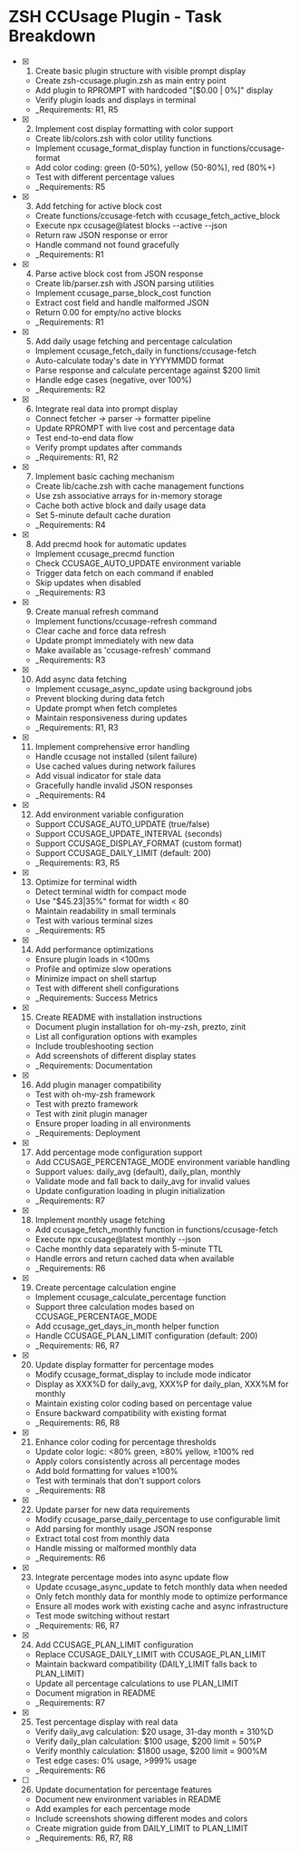# ZSH CCUsage Plugin - Task Breakdown

- [x] 1. Create basic plugin structure with visible prompt display
  - Create zsh-ccusage.plugin.zsh as main entry point
  - Add plugin to RPROMPT with hardcoded "[$0.00 | 0%]" display
  - Verify plugin loads and displays in terminal
  - _Requirements: R1, R5

- [x] 2. Implement cost display formatting with color support
  - Create lib/colors.zsh with color utility functions
  - Implement ccusage_format_display function in functions/ccusage-format
  - Add color coding: green (0-50%), yellow (50-80%), red (80%+)
  - Test with different percentage values
  - _Requirements: R5

- [x] 3. Add fetching for active block cost
  - Create functions/ccusage-fetch with ccusage_fetch_active_block
  - Execute npx ccusage@latest blocks --active --json
  - Return raw JSON response or error
  - Handle command not found gracefully
  - _Requirements: R1

- [x] 4. Parse active block cost from JSON response
  - Create lib/parser.zsh with JSON parsing utilities
  - Implement ccusage_parse_block_cost function
  - Extract cost field and handle malformed JSON
  - Return 0.00 for empty/no active blocks
  - _Requirements: R1

- [x] 5. Add daily usage fetching and percentage calculation
  - Implement ccusage_fetch_daily in functions/ccusage-fetch
  - Auto-calculate today's date in YYYYMMDD format
  - Parse response and calculate percentage against $200 limit
  - Handle edge cases (negative, over 100%)
  - _Requirements: R2

- [x] 6. Integrate real data into prompt display
  - Connect fetcher → parser → formatter pipeline
  - Update RPROMPT with live cost and percentage data
  - Test end-to-end data flow
  - Verify prompt updates after commands
  - _Requirements: R1, R2

- [x] 7. Implement basic caching mechanism
  - Create lib/cache.zsh with cache management functions
  - Use zsh associative arrays for in-memory storage
  - Cache both active block and daily usage data
  - Set 5-minute default cache duration
  - _Requirements: R4

- [x] 8. Add precmd hook for automatic updates
  - Implement ccusage_precmd function
  - Check CCUSAGE_AUTO_UPDATE environment variable
  - Trigger data fetch on each command if enabled
  - Skip updates when disabled
  - _Requirements: R3

- [x] 9. Create manual refresh command
  - Implement functions/ccusage-refresh command
  - Clear cache and force data refresh
  - Update prompt immediately with new data
  - Make available as 'ccusage-refresh' command
  - _Requirements: R3

- [x] 10. Add async data fetching
  - Implement ccusage_async_update using background jobs
  - Prevent blocking during data fetch
  - Update prompt when fetch completes
  - Maintain responsiveness during updates
  - _Requirements: R1, R3

- [x] 11. Implement comprehensive error handling
  - Handle ccusage not installed (silent failure)
  - Use cached values during network failures
  - Add visual indicator for stale data
  - Gracefully handle invalid JSON responses
  - _Requirements: R4

- [x] 12. Add environment variable configuration
  - Support CCUSAGE_AUTO_UPDATE (true/false)
  - Support CCUSAGE_UPDATE_INTERVAL (seconds)
  - Support CCUSAGE_DISPLAY_FORMAT (custom format)
  - Support CCUSAGE_DAILY_LIMIT (default: 200)
  - _Requirements: R3, R5

- [x] 13. Optimize for terminal width
  - Detect terminal width for compact mode
  - Use "$45.23|35%" format for width < 80
  - Maintain readability in small terminals
  - Test with various terminal sizes
  - _Requirements: R5

- [x] 14. Add performance optimizations
  - Ensure plugin loads in <100ms
  - Profile and optimize slow operations
  - Minimize impact on shell startup
  - Test with different shell configurations
  - _Requirements: Success Metrics

- [x] 15. Create README with installation instructions
  - Document plugin installation for oh-my-zsh, prezto, zinit
  - List all configuration options with examples
  - Include troubleshooting section
  - Add screenshots of different display states
  - _Requirements: Documentation

- [x] 16. Add plugin manager compatibility
  - Test with oh-my-zsh framework
  - Test with prezto framework
  - Test with zinit plugin manager
  - Ensure proper loading in all environments
  - _Requirements: Deployment

- [x] 17. Add percentage mode configuration support
  - Add CCUSAGE_PERCENTAGE_MODE environment variable handling
  - Support values: daily_avg (default), daily_plan, monthly
  - Validate mode and fall back to daily_avg for invalid values
  - Update configuration loading in plugin initialization
  - _Requirements: R7

- [x] 18. Implement monthly usage fetching
  - Add ccusage_fetch_monthly function in functions/ccusage-fetch
  - Execute npx ccusage@latest monthly --json
  - Cache monthly data separately with 5-minute TTL
  - Handle errors and return cached data when available
  - _Requirements: R6

- [x] 19. Create percentage calculation engine
  - Implement ccusage_calculate_percentage function
  - Support three calculation modes based on CCUSAGE_PERCENTAGE_MODE
  - Add ccusage_get_days_in_month helper function
  - Handle CCUSAGE_PLAN_LIMIT configuration (default: 200)
  - _Requirements: R6, R7

- [x] 20. Update display formatter for percentage modes
  - Modify ccusage_format_display to include mode indicator
  - Display as XXX%D for daily_avg, XXX%P for daily_plan, XXX%M for monthly
  - Maintain existing color coding based on percentage value
  - Ensure backward compatibility with existing format
  - _Requirements: R6, R8

- [x] 21. Enhance color coding for percentage thresholds
  - Update color logic: <80% green, ≥80% yellow, ≥100% red
  - Apply colors consistently across all percentage modes
  - Add bold formatting for values ≥100%
  - Test with terminals that don't support colors
  - _Requirements: R8

- [x] 22. Update parser for new data requirements
  - Modify ccusage_parse_daily_percentage to use configurable limit
  - Add parsing for monthly usage JSON response
  - Extract total cost from monthly data
  - Handle missing or malformed monthly data
  - _Requirements: R6

- [x] 23. Integrate percentage modes into async update flow
  - Update ccusage_async_update to fetch monthly data when needed
  - Only fetch monthly data for monthly mode to optimize performance
  - Ensure all modes work with existing cache and async infrastructure
  - Test mode switching without restart
  - _Requirements: R6, R7

- [x] 24. Add CCUSAGE_PLAN_LIMIT configuration
  - Replace CCUSAGE_DAILY_LIMIT with CCUSAGE_PLAN_LIMIT
  - Maintain backward compatibility (DAILY_LIMIT falls back to PLAN_LIMIT)
  - Update all percentage calculations to use PLAN_LIMIT
  - Document migration in README
  - _Requirements: R7

- [x] 25. Test percentage display with real data
  - Verify daily_avg calculation: $20 usage, 31-day month = 310%D
  - Verify daily_plan calculation: $100 usage, $200 limit = 50%P
  - Verify monthly calculation: $1800 usage, $200 limit = 900%M
  - Test edge cases: 0% usage, >999% usage
  - _Requirements: R6

- [ ] 26. Update documentation for percentage features
  - Document new environment variables in README
  - Add examples for each percentage mode
  - Include screenshots showing different modes and colors
  - Create migration guide from DAILY_LIMIT to PLAN_LIMIT
  - _Requirements: R6, R7, R8